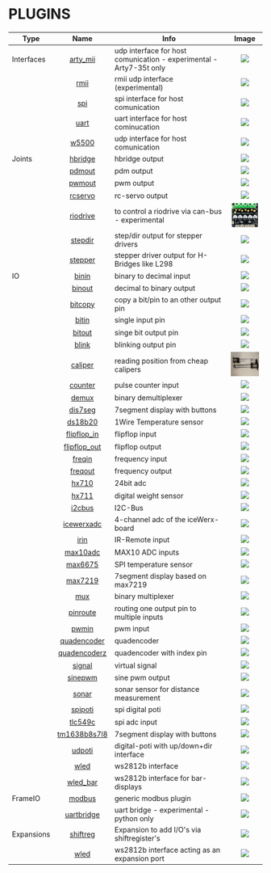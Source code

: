 # PLUGINS

| Type | Name | Info | Image |
| --- | :---: | --- | :---: |
| Interfaces | [arty_mii](arty_mii/README.md) | udp interface for host comunication - experimental - Arty7-35t only | <img src="arty_mii/image.png" height="48"> |
|  | [rmii](rmii/README.md) | rmii udp interface (experimental) | <img src="rmii/image.png" height="48"> |
|  | [spi](spi/README.md) | spi interface for host comunication | <img src="spi/image.png" height="48"> |
|  | [uart](uart/README.md) | uart interface for host cominucation | <img src="uart/image.png" height="48"> |
|  | [w5500](w5500/README.md) | udp interface for host comunication | <img src="w5500/image.png" height="48"> |
| Joints | [hbridge](hbridge/README.md) | hbridge output | <img src="hbridge/image.png" height="48"> |
|  | [pdmout](pdmout/README.md) | pdm output | <img src="pdmout/image.png" height="48"> |
|  | [pwmout](pwmout/README.md) | pwm output | <img src="pwmout/image.png" height="48"> |
|  | [rcservo](rcservo/README.md) | rc-servo output | <img src="rcservo/image.png" height="48"> |
|  | [riodrive](riodrive/README.md) | to control a riodrive via can-bus - experimental | <img src="riodrive/image.png" height="48"> |
|  | [stepdir](stepdir/README.md) | step/dir output for stepper drivers | <img src="stepdir/image.png" height="48"> |
|  | [stepper](stepper/README.md) | stepper driver output for H-Bridges like L298 | <img src="stepper/image.png" height="48"> |
| IO | [binin](binin/README.md) | binary to decimal input | <img src="binin/image.png" height="48"> |
|  | [binout](binout/README.md) | decimal to binary output | <img src="binout/image.png" height="48"> |
|  | [bitcopy](bitcopy/README.md) | copy a bit/pin to an other output pin | <img src="bitcopy/image.png" height="48"> |
|  | [bitin](bitin/README.md) | single input pin | <img src="bitin/image.png" height="48"> |
|  | [bitout](bitout/README.md) | singe bit output pin | <img src="bitout/image.png" height="48"> |
|  | [blink](blink/README.md) | blinking output pin | <img src="blink/image.png" height="48"> |
|  | [caliper](caliper/README.md) | reading position from cheap calipers | <img src="caliper/image.png" height="48"> |
|  | [counter](counter/README.md) | pulse counter input | <img src="counter/image.png" height="48"> |
|  | [demux](demux/README.md) | binary demultiplexer | <img src="demux/image.png" height="48"> |
|  | [dis7seg](dis7seg/README.md) | 7segment display with buttons | <img src="dis7seg/image.png" height="48"> |
|  | [ds18b20](ds18b20/README.md) | 1Wire Temperature sensor | <img src="ds18b20/image.png" height="48"> |
|  | [flipflop_in](flipflop_in/README.md) | flipflop input | <img src="flipflop_in/image.png" height="48"> |
|  | [flipflop_out](flipflop_out/README.md) | flipflop output | <img src="flipflop_out/image.png" height="48"> |
|  | [freqin](freqin/README.md) | frequency input | <img src="freqin/image.png" height="48"> |
|  | [freqout](freqout/README.md) | frequency output | <img src="freqout/image.png" height="48"> |
|  | [hx710](hx710/README.md) | 24bit adc | <img src="hx710/image.png" height="48"> |
|  | [hx711](hx711/README.md) | digital weight sensor | <img src="hx711/image.png" height="48"> |
|  | [i2cbus](i2cbus/README.md) | I2C-Bus | <img src="i2cbus/image.png" height="48"> |
|  | [icewerxadc](icewerxadc/README.md) | 4-channel adc of the iceWerx-board | <img src="icewerxadc/image.png" height="48"> |
|  | [irin](irin/README.md) | IR-Remote input | <img src="irin/image.png" height="48"> |
|  | [max10adc](max10adc/README.md) | MAX10 ADC inputs | <img src="max10adc/image.png" height="48"> |
|  | [max6675](max6675/README.md) | SPI temperature sensor | <img src="max6675/image.png" height="48"> |
|  | [max7219](max7219/README.md) | 7segment display based on max7219 | <img src="max7219/image.png" height="48"> |
|  | [mux](mux/README.md) | binary multiplexer | <img src="mux/image.png" height="48"> |
|  | [pinroute](pinroute/README.md) | routing one output pin to multiple inputs | <img src="pinroute/image.png" height="48"> |
|  | [pwmin](pwmin/README.md) | pwm input | <img src="pwmin/image.png" height="48"> |
|  | [quadencoder](quadencoder/README.md) | quadencoder | <img src="quadencoder/image.png" height="48"> |
|  | [quadencoderz](quadencoderz/README.md) | quadencoder with index pin | <img src="quadencoderz/image.png" height="48"> |
|  | [signal](signal/README.md) | virtual signal | <img src="signal/image.png" height="48"> |
|  | [sinepwm](sinepwm/README.md) | sine pwm output | <img src="sinepwm/image.png" height="48"> |
|  | [sonar](sonar/README.md) | sonar sensor for distance measurement | <img src="sonar/image.png" height="48"> |
|  | [spipoti](spipoti/README.md) | spi digital poti | <img src="spipoti/image.png" height="48"> |
|  | [tlc549c](tlc549c/README.md) | spi adc input | <img src="tlc549c/image.png" height="48"> |
|  | [tm1638b8s7l8](tm1638b8s7l8/README.md) | 7segment display with buttons | <img src="tm1638b8s7l8/image.png" height="48"> |
|  | [udpoti](udpoti/README.md) | digital-poti with up/down+dir interface | <img src="udpoti/image.png" height="48"> |
|  | [wled](wled/README.md) | ws2812b interface | <img src="wled/image.png" height="48"> |
|  | [wled_bar](wled_bar/README.md) | ws2812b interface for bar-displays | <img src="wled_bar/image.png" height="48"> |
| FrameIO | [modbus](modbus/README.md) | generic modbus plugin | <img src="modbus/image.png" height="48"> |
|  | [uartbridge](uartbridge/README.md) | uart bridge - experimental - python only | <img src="uartbridge/image.png" height="48"> |
| Expansions | [shiftreg](shiftreg/README.md) | Expansion to add I/O's via shiftregister's | <img src="shiftreg/image.png" height="48"> |
|  | [wled](wled/README.md) | ws2812b interface acting as an expansion port | <img src="wled/image.png" height="48"> |
